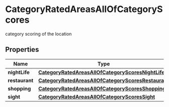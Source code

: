 

# CategoryRatedAreasAllOfCategoryScores

category scoring of the location

## Properties

| Name | Type | Description | Notes |
|------------ | ------------- | ------------- | -------------|
|**nightLife** | [**CategoryRatedAreasAllOfCategoryScoresNightLife**](CategoryRatedAreasAllOfCategoryScoresNightLife.md) |  |  [optional] |
|**restaurant** | [**CategoryRatedAreasAllOfCategoryScoresRestaurant**](CategoryRatedAreasAllOfCategoryScoresRestaurant.md) |  |  [optional] |
|**shopping** | [**CategoryRatedAreasAllOfCategoryScoresShopping**](CategoryRatedAreasAllOfCategoryScoresShopping.md) |  |  [optional] |
|**sight** | [**CategoryRatedAreasAllOfCategoryScoresSight**](CategoryRatedAreasAllOfCategoryScoresSight.md) |  |  [optional] |



